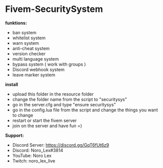 # Fivem-SecuritySystem
 **funktions:**
 - ban system
 - whitelist system
 - warn system
 - anti-cheat system
 - version checker
 - multi language system
 - bypass system ( work with groups )
 - Discord webhook system
 - leave marker system
 
 **install**
 - upload this folder in the resource folder
 - change the folder name from the script to "securitysys"
 - go in the server.cfg and type "ensure securitysys"
 - go in the config.lua file from the script and change the things you want to change
 - restart or start the fivem server
 - join on the server and have fun =)

 **Support:**
 - Discord Server: https://discord.gg/GqT6fUt6z9
 - Discord: Noro_Lex#3814
 - YouTube: Noro Lex 
 - Twitch: noro_lex_live
